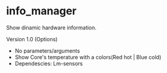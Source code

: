# info_manager
Show dinamic hardware information.

Version 1.0 (Options)
- No parameters/arguments
- Show Core's temperature with a colors(Red hot | Blue cold)
- Dependescies: Lm-sensors
